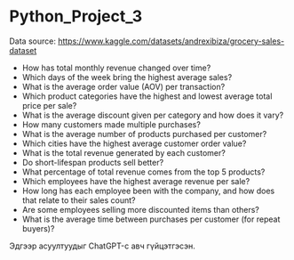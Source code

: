 # Python_Project_3

Data source: https://www.kaggle.com/datasets/andrexibiza/grocery-sales-dataset

- How has total monthly revenue changed over time?
- Which days of the week bring the highest average sales?
- What is the average order value (AOV) per transaction?
- Which product categories have the highest and lowest average total price per sale?
- What is the average discount given per category and how does it vary?
- How many customers made multiple purchases?
- What is the average number of products purchased per customer?
- Which cities have the highest average customer order value?
- What is the total revenue generated by each customer?
- Do short-lifespan products sell better?
- What percentage of total revenue comes from the top 5 products?
- Which employees have the highest average revenue per sale?
- How long has each employee been with the company, and how does that relate to their sales count?
- Are some employees selling more discounted items than others?
- What is the average time between purchases per customer (for repeat buyers)?

Эдгээр асуултуудыг ChatGPT-с авч гүйцэтгэсэн.
